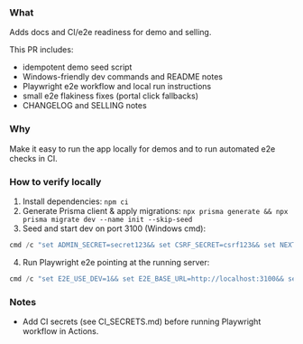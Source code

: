 ### What

Adds docs and CI/e2e readiness for demo and selling.

This PR includes:
- idempotent demo seed script
- Windows-friendly dev commands and README notes
- Playwright e2e workflow and local run instructions
- small e2e flakiness fixes (portal click fallbacks)
- CHANGELOG and SELLING notes

### Why

Make it easy to run the app locally for demos and to run automated e2e checks in CI.

### How to verify locally

1. Install dependencies: `npm ci`
2. Generate Prisma client & apply migrations: `npx prisma generate && npx prisma migrate dev --name init --skip-seed`
3. Seed and start dev on port 3100 (Windows cmd):

```powershell
cmd /c "set ADMIN_SECRET=secret123&& set CSRF_SECRET=csrf123&& set NEXT_TELEMETRY_DISABLED=1&& npm run demo"
```

4. Run Playwright e2e pointing at the running server:

```powershell
cmd /c "set E2E_USE_DEV=1&& set E2E_BASE_URL=http://localhost:3100&& set ADMIN_SECRET=secret123&& set CSRF_SECRET=csrf123&& set CRON_SECRET=cronsecret123&& npm run e2e:run"
```

### Notes

- Add CI secrets (see CI_SECRETS.md) before running Playwright workflow in Actions.
